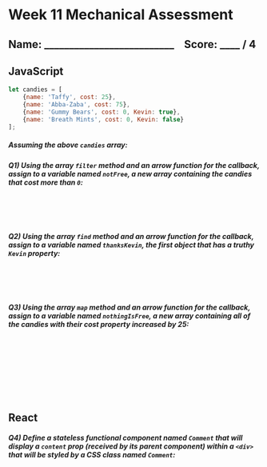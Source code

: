 # Week 11 Mechanical Assessment
## Name: __________________________ &nbsp;&nbsp;&nbsp;Score:  ____ / 4

## JavaScript 

```js
let candies = [
	{name: 'Taffy', cost: 25},
	{name: 'Abba-Zaba', cost: 75},
	{name: 'Gummy Bears', cost: 0, Kevin: true},
	{name: 'Breath Mints', cost: 0, Kevin: false}
];
```

##### Assuming the above `candies` array:

##### Q1) Using the array `filter` method and an arrow function for the callback, assign to a variable named `notFree`, a new array containing the candies that cost more than `0`:<br><br><br><br><br>

##### Q2) Using the array `find` method and an arrow function for the callback, assign to a variable named `thanksKevin`, the first object that has a truthy `Kevin` property:<br><br><br><br><br>

##### Q3) Using the array `map` method and an arrow function for the callback, assign to a variable named `nothingIsFree`, a new array containing all of the candies with their cost property increased by 25:<br><br><br><br><br><br><br><br><br>


## React

##### Q4) Define a stateless functional component named `Comment` that will display a `content` prop (received by its parent component) within a `<div>` that will be styled by a CSS class named `Comment`: